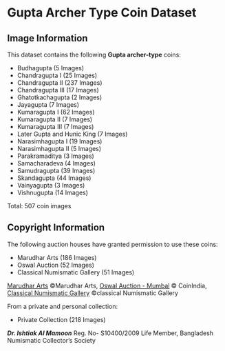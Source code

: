 <!-- @format -->

# Gupta Archer Type Coin Dataset

## Image Information

This dataset contains the following **Gupta archer-type** coins:
  - Budhagupta (5 Images)
  - Chandragupta I (25 Images)
  - Chandragupta II (237 Images)
  - Chandragupta III (17 Images)
  - Ghatotkachagupta (2 Images)
  - Jayagupta (7 Images)
  - Kumaragupta I (62 Images)
  - Kumaragupta II (7 Images)
  - Kumaragupta III (7 Images)
  - Later Gupta and Hunic King (7 Images)
  - Narasimhagupta I (19 Images)
  - Narasimhagupta II (5 Images)
  - Parakramaditya (3 Images)
  - Samacharadeva (4 Images)
  - Samudragupta (39 Images)
  - Skandagupta (44 Images)
  - Vainyagupta (3 Images)
  - Vishnugupta (14 Images)

Total: 507 coin images

## Copyright Information
The following auction houses have granted permission to use these coins:
  - Marudhar Arts (186 Images)
  - Oswal Auction (52 Images)
  - Classical Numismatic Gallery (51 Images)

[Marudhar Arts](https://marudhararts.com/)  ©Marudhar Arts, [Oswal Auction - Mumbal]([https://www.coinindia.com/](https://oswal.auction/default.aspx)) © CoinIndia,  [Classical Numismatic Gallery](https://www.classicalnumismaticgallery.com/) ©classical Numismatic Gallery
    
From a private and personal collection:
  - Private Collection (218 Images)

***Dr. Ishtiak Al Mamoon*** Reg. No- S10400/2009 Life Member, Bangladesh Numismatic Collector’s Society


